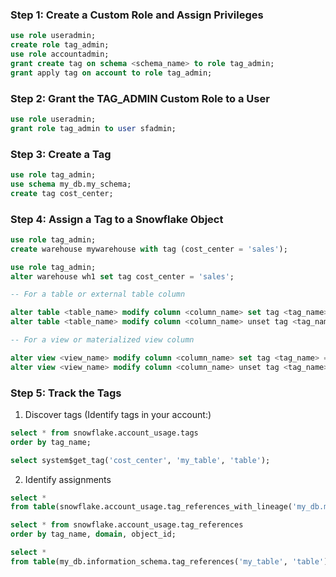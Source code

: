 

### Step 1: Create a Custom Role and Assign Privileges

```sql
use role useradmin;
create role tag_admin;
use role accountadmin;
grant create tag on schema <schema_name> to role tag_admin;
grant apply tag on account to role tag_admin;
```

### Step 2: Grant the TAG_ADMIN Custom Role to a User

```sql
use role useradmin;
grant role tag_admin to user sfadmin;
```

### Step 3: Create a Tag

```sql
use role tag_admin;
use schema my_db.my_schema;
create tag cost_center;
```


### Step 4: Assign a Tag to a Snowflake Object
```sql
use role tag_admin;
create warehouse mywarehouse with tag (cost_center = 'sales');
```

```sql
use role tag_admin;
alter warehouse wh1 set tag cost_center = 'sales';
```


```sql
-- For a table or external table column

alter table <table_name> modify column <column_name> set tag <tag_name> = '<tag_value>' [ , <tag_name> = '<tag_value>' , ... ];
alter table <table_name> modify column <column_name> unset tag <tag_name> [ , <tag_name> , ... ];

-- For a view or materialized view column

alter view <view_name> modify column <column_name> set tag <tag_name> = '<tag_value>' [ , <tag_name> = '<tag_value>' , ... ];
alter view <view_name> modify column <column_name> unset tag <tag_name> [ , <tag_name> , ... ];
```

### Step 5: Track the Tags

1. Discover tags (Identify tags in your account:)
```sql
select * from snowflake.account_usage.tags
order by tag_name;
```
```sql
select system$get_tag('cost_center', 'my_table', 'table');
```
2. Identify assignments

```sql
select *
from table(snowflake.account_usage.tag_references_with_lineage('my_db.my_schema.cost_center'));
```

```sql
select * from snowflake.account_usage.tag_references
order by tag_name, domain, object_id;
```

```sql
select *
from table(my_db.information_schema.tag_references('my_table', 'table'));
```
